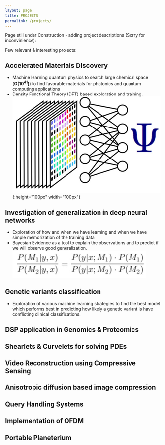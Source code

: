```yaml
---
layout: page
title: PROJECTS
permalink: /projects/
---
```


Page still under Construction - adding project descriptions (Sorry for inconvinience): 

Few relevant & interesting projects:

## Accelerated Materials Discovery
  * Machine learning quantum physics to search large chemical space (**O(10<sup>41</sup>)**) to find favorable materials for photonics and quantum computing applications
  * Density Functional Theory (DFT) based exploration and training. ![test image](perovskite.JPG){:height="100px" width="100px"}

## Investigation of generalization in deep neural networks
  * Exploration of how and when we have learning and when we have simple memorization of the training data
  * Bayesian Evidence as a tool to explain the observations and to predict if we will observe good generalization. ![test image](evidence.jpg)


## Genetic variants classification 
  * Exploration of various machine learning strategies to find the best model which performs best in predicting how likely a genetic variant is have conflicting clinical classifications. 

## DSP application in Genomics & Proteomics
## Shearlets & Curvelets for solving PDEs
## Video Reconstruction using Compressive Sensing
## Anisotropic diffusion based image compression
## Query Handling Systems
## Implementation of OFDM
## Portable Planeterium
